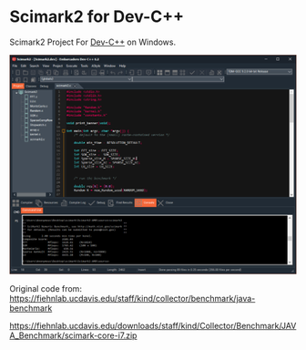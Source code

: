 # Scimark2 for Dev-C++
Scimark2 Project For [Dev-C++](https://www.embarcadero.com/free-tools/dev-cpp) on Windows.

![Scimark2 Dev-C++](screenshot.png?raw=true "Scimark2 Dev-C++")

Original code from:
<https://fiehnlab.ucdavis.edu/staff/kind/collector/benchmark/java-benchmark>

<https://fiehnlab.ucdavis.edu/downloads/staff/kind/Collector/Benchmark/JAVA_Benchmark/scimark-core-i7.zip>
